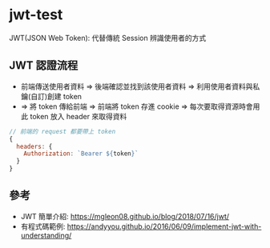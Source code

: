 # jwt-test
JWT(JSON Web Token): 代替傳統 Session 辨識使用者的方式

## JWT 認證流程
* 前端傳送使用者資料 => 後端確認並找到該使用者資料 => 利用使用者資料與私鑰(自訂)創建 token
* => 將 token 傳給前端 => 前端將 token 存進 cookie => 每次要取得資源時會用此 token 放入 header 來取得資料

```js
// 前端的 request 都要帶上 token
{
  headers: {
    Authorization: `Bearer ${token}`
  }
}
```

## 參考
* JWT 簡單介紹: https://mgleon08.github.io/blog/2018/07/16/jwt/
* 有程式碼範例: https://andyyou.github.io/2016/06/09/implement-jwt-with-understanding/
